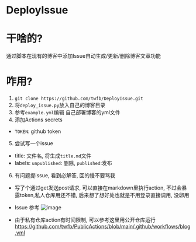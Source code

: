 # DeployIssue

# 干啥的?

通过脚本在现有的博客中添加Issue自动生成/更新/删除博客文章功能

# 咋用?

1. `git clone https://github.com/twfb/DeployIssue.git`
2. 将`deploy_issue.py`放入自己的博客目录
3. 参考`example.yml`编辑 自己部署博客的yml文件
4. 添加Actions secrets
  - `TOKEN`: github token
5. 尝试写一个issue
  - title: 文件名, 将生成`title.md`文件
  - labels: `unpublished`: 删除, `published`:发布
6. 有问题提issue, 看到必解答, 回的慢不要骂我

- 写了个通过get发送post请求, 可以直接在markdown里执行action, 不过会暴露token,私人仓库用还不错, 后来想了想好处也就是不用登录直接调用, 没卵用
- Issue 参考
![image](https://user-images.githubusercontent.com/54884944/157815953-0086fd5b-5cba-41c8-82f2-9cbbd5f1b984.png)

- 由于私有仓库action有时间限制, 可以参考这里用公开仓库运行 https://github.com/twfb/PublicActions/blob/main/.github/workflows/blog.yml
